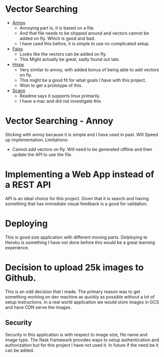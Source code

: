 # Vector Searching
- [Annoy](https://github.com/spotify/annoy)
    - Annoying part is, it is based on a file. 
    - And that file needs to be shipped around and vectors cannot be added on fly. Which is good and bad.
    - I have used this before, it is simple to use no complicated setup.
- [Faiss](https://github.com/facebookresearch/faiss)
    - Looks like the vectors can be added on fly.
    - This Might actually be great, sadly found out late. 
- [Hnsw](https://github.com/nmslib/hnswlib)
    - Very similar to annoy, with added bonus of being able to add vectors on fly.
    - This might be a good fit for what goals I have with this project.  
    - Wish to get a prototype of this.
- [Scann](https://github.com/google-research/google-research/tree/master/scann)
    - Readme says it supports linux primarily.
    - I have a mac and did not investigate this


# Vector Searching - Annoy
Sticking with annoy because it is simple and I have used in past. Will Speed up implementation.
Limitations:
- Cannot add vectors on fly. Will need to be generated offline and then update the API to use the file.


# Implementing a Web App instead of a REST API
API is an ideal choice for this project. Given that it is search and having something that has immediate visual feedback is a good for validation.  


# Deploying
This is good size application with different moving parts. Delploying to Heroku is something I have not done before this would be a great learning experience.


# Decision to upload 25k images to Github.
This is an odd decision that I made. The primary reason was to get something working on dev machine as quickly as possible without a lot of setup instructions. 
In a real world application we would store images in GCS and have CDN serve the images.


## Security
Security in this application is with respect to image size, file name and image type. The flask framework provides ways to setup authentication and authorization but for this project I have not used it. In future if the need be it can be added.